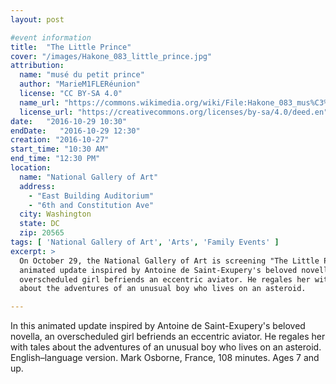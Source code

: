 ```yaml
---
layout: post

#event information
title:  "The Little Prince"
cover: "/images/Hakone_083_little_prince.jpg"
attribution:
  name: "musé du petit prince"
  author: "MarieM1FLERéunion"
  license: "CC BY-SA 4.0"
  name_url: "https://commons.wikimedia.org/wiki/File:Hakone_083_mus%C3%A9_du_petit_prince.JPG"
  license_url: "https://creativecommons.org/licenses/by-sa/4.0/deed.en"
date:   "2016-10-29 10:30"
endDate:   "2016-10-29 12:30"
creation: "2016-10-27"
start_time: "10:30 AM"
end_time: "12:30 PM"
location:
  name: "National Gallery of Art"
  address:
    - "East Building Auditorium"
    - "6th and Constitution Ave"
  city: Washington
  state: DC
  zip: 20565
tags: [ 'National Gallery of Art', 'Arts', 'Family Events' ]
excerpt: >
  On October 29, the National Gallery of Art is screening "The Little Prince"
  animated update inspired by Antoine de Saint-Exupery's beloved novella, an
  overscheduled girl befriends an eccentric aviator. He regales her with tales
  about the adventures of an unusual boy who lives on an asteroid.

---
```


In this animated update inspired by Antoine de Saint-Exupery's beloved novella,
an overscheduled girl befriends an eccentric aviator. He regales her with tales
about the adventures of an unusual boy who lives on an asteroid.
English–language version. Mark Osborne, France, 108 minutes. Ages 7 and up.
